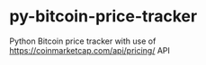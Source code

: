 # py-bitcoin-price-tracker
Python Bitcoin price tracker with use of https://coinmarketcap.com/api/pricing/ API
